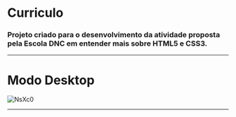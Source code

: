 # Curriculo

### Projeto criado para o desenvolvimento da atividade proposta pela Escola DNC em entender mais sobre HTML5 e CSS3.

<hr> 

# Modo Desktop

![NsXc0](https://user-images.githubusercontent.com/115199808/219979349-e4b99fe6-3b44-45db-a487-952eab57b99d.png)

<hr>
